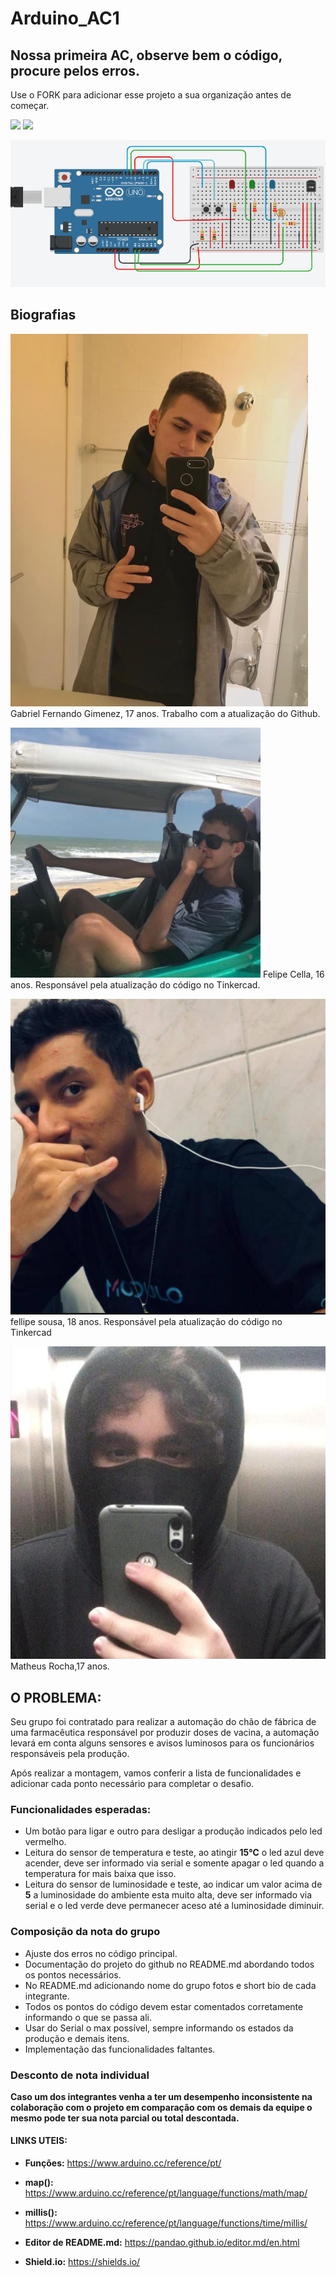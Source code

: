 # Arduino_AC1
## Nossa primeira AC, observe bem o código, procure pelos erros.

Use o FORK para adicionar esse projeto a sua organização antes de começar.

![](https://img.shields.io/github/forks/Leoruiz197/Arduino_AC1)
![](https://img.shields.io/github/stars/Leoruiz197/Arduino_AC1)

![](https://github.com/FECHADOES-COM-CRISTO/Arduino_AC1/blob/main/foto%20do%20tikercad%20do%20trabalho.PNG)

## Biografias
![](https://github.com/FECHADOES-COM-CRISTO/Arduino_AC1/blob/main/ft%20git.PNG)
Gabriel Fernando Gimenez, 17 anos.
Trabalho com a atualização do Github.

![](https://github.com/FECHADOES-COM-CRISTO/Arduino_AC1/blob/main/ZhO4TC32_400x400.jpg)
Felipe Cella, 16 anos.
Responsável pela atualização do código no Tinkercad.

![](https://github.com/FECHADOES-COM-CRISTO/Arduino_AC1/blob/main/foto%20fellipe.jpg)
fellipe sousa, 18 anos.
Responsável pela atualização do código no Tinkercad

![](https://github.com/FECHADOES-COM-CRISTO/Arduino_AC1/blob/main/WhatsApp%20Image%202021-03-31%20at%2010.13.46.jpeg)
Matheus Rocha,17 anos.

## **O PROBLEMA:** 

Seu grupo foi contratado para realizar a automação do chão de fábrica de uma farmacêutica responsável por produzir doses de vacina, a automação levará em conta alguns sensores e avisos luminosos para os funcionários responsáveis pela produção.

Após realizar a montagem, vamos conferir a lista de funcionalidades e adicionar cada ponto necessário para completar o desafio.

### Funcionalidades esperadas:

- Um botão para ligar e outro para desligar a produção indicados pelo led vermelho.
- Leitura do sensor de temperatura e teste, ao atingir **15℃** o led azul deve acender, deve ser informado via serial e somente apagar o led quando a temperatura for mais baixa que isso.
- Leitura do sensor de luminosidade e teste, ao indicar um valor acima de **5** a luminosidade do ambiente esta muito alta, deve ser informado via serial e o led verde deve permanecer aceso até a luminosidade diminuir.

### Composição da nota do grupo
- Ajuste dos erros no código principal.
- Documentação do projeto do github no README.md abordando todos os pontos necessários.
- No README.md adicionando nome do grupo fotos e short bio de cada integrante.
- Todos os pontos do código devem estar comentados corretamente informando o que se passa ali.
- Usar do Serial o max possível, sempre informando os estados da produção e demais itens.
- Implementação das funcionalidades faltantes.

### Desconto de nota individual

**Caso um dos integrantes venha a ter um desempenho inconsistente na colaboração com o projeto em comparação com os demais da equipe o mesmo pode ter sua nota parcial ou total descontada.**

#### LINKS UTEIS:

- **Funções:** https://www.arduino.cc/reference/pt/
- **map():** https://www.arduino.cc/reference/pt/language/functions/math/map/
- **millis():** https://www.arduino.cc/reference/pt/language/functions/time/millis/

- **Editor de README.md:** https://pandao.github.io/editor.md/en.html
- **Shield.io:** https://shields.io/
